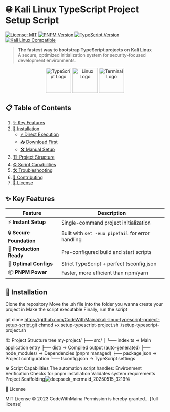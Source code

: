 # 🌐 Kali Linux TypeScript Project Setup Script

[![License: MIT](https://img.shields.io/badge/License-MIT-yellow.svg)](https://opensource.org/licenses/MIT)
[![PNPM Version](https://img.shields.io/badge/pnpm-%3E%3D7.0.0-%23F69220)](https://pnpm.io/)
[![TypeScript Version](https://img.shields.io/badge/TypeScript-%5E5.0.0-%233178C6)](https://www.typescriptlang.org/)
[![Kali Linux Compatible](https://img.shields.io/badge/Kali_Linux-Compatible-%23557C94)](https://www.kali.org/)

> **The fastest way to bootstrap TypeScript projects on Kali Linux**  
> A secure, optimized initialization system for security-focused development environments.

<div align="center">
  <img src="https://img.icons8.com/color/96/000000/typescript.png" alt="TypeScript Logo" width="80"/>
  <img src="https://img.icons8.com/color/96/000000/linux.png" alt="Linux Logo" width="80"/> 
  <img src="https://img.icons8.com/color/96/000000/console.png" alt="Terminal Logo" width="80"/>
</div>

## 📋 Table of Contents
1. [✨ Key Features](#-key-features)
2. [🚀 Installation](#-installation)
   - [⚡ Direct Execution](#-direct-execution)
   - [📥 Download First](#-download-first)
   - [🛠 Manual Setup](#-manual-setup)
3. [🏗 Project Structure](#-project-structure)
4. [⚙️ Script Capabilities](#️-script-capabilities)
5. [🛠 Troubleshooting](#-troubleshooting)
6. [🤝 Contributing](#-contributing)
7. [📜 License](#-license)

## ✨ Key Features

| Feature | Description |
|---------|-------------|
| ⚡ **Instant Setup** | Single-command project initialization |
| 🔒 **Secure Foundation** | Built with `set -euo pipefail` for error handling |
| 🚢 **Production Ready** | Pre-configured build and start scripts |
| 🧩 **Optimal Configs** | Strict TypeScript + perfect tsconfig.json |
| 📦 **PNPM Power** | Faster, more efficient than npm/yarn |

## 🚀 Installation
Clone the repository
Move the .sh file into the folder you wanna create your project in
Make the script executable
Finally, run the script

git clone https://github.com/CodeWithMaina/kali-linux-typescript-project-setup-script.git
chmod +x setup-typescript-project.sh
./setup-typescript-project.sh

🏗 Project Structure
tree
my-project/
├── src/
│   └── index.ts        → Main application entry
├── dist/               → Compiled output (auto-generated)
├── node_modules/       → Dependencies (pnpm managed)
├── package.json        → Project configuration
└── tsconfig.json       → TypeScript settings

⚙️ Script Capabilities
The automation script handles:
Environment Verification
Checks for pnpm installation
Validates system requirements
Project Scaffolding![deepseek_mermaid_20250515_3219f4](https://github.com/user-attachments/assets/8eb436a5-ac37-4d43-8d7a-045daadb6422)

📜 License

MIT License © 2023 CodeWithMaina
Permission is hereby granted... [full license]
